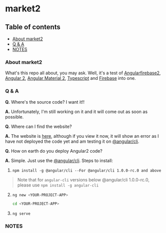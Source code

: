 # market2
## Table of contents
- [About market2](#about-market2)
- [Q & A](#q--a)
- [NOTES](#notes)

### About market2
What's this repo all about, you may ask. Well, it's a test of [Angularfirebase2](https://github.com/angular/angularfirebase2), [Angular 2](https://github.com/angular/angular), [Angular Material 2](https://github.com/angular/material2), [Typescript](https://typescriptlang.org) and [Firebase](https://github.com/firebase) into one. <!--TODO: Make about longer-->

### Q & A
**Q.** Where's the source code? I want it!!

**A.** Unfortunately, I'm still working on it and it will come out as soon as possible. <!--TODO: Add link to source code for market2-->

**Q.** Where can I find the website?

**A.** The website is [here](https://market2beta.firebaseapp.com/), although if you view it now, it will show an error as I have not deployed the code yet and am testing it on [@angular/cli](https://github.com/angular/angular-cli). <!--TODO: Make website deploy-->

**Q.** How on earth do you deploy Angular2 code?

**A.** Simple. Just use the [@angular/cli](https://github.com/angular/angular-cli). Steps to install:
1. `npm install -g @angular/cli --For @angular/cli 1.0.0-rc.0 and above`
> Note that for `angular-cli` versions below @angular/cli 1.0.0-rc.0, please use `npm install -g angular-cli`

2. 
    ```bash
    ng new <YOUR-PROJECT-APP>
    
    cd <YOUR-PROJECT-APP>
    ```
3. `ng serve`
### NOTES
<!--TODO: Add notes-->

